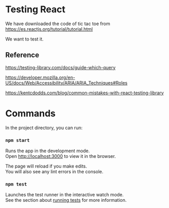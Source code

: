 # Testing React

We have downloaded the code of tic tac toe from https://es.reactjs.org/tutorial/tutorial.html

We want to test it.

## Reference 

https://testing-library.com/docs/guide-which-query

https://developer.mozilla.org/en-US/docs/Web/Accessibility/ARIA/ARIA_Techniques#Roles

https://kentcdodds.com/blog/common-mistakes-with-react-testing-library

# Commands
In the project directory, you can run:

### `npm start`

Runs the app in the development mode.<br />
Open [http://localhost:3000](http://localhost:3000) to view it in the browser.

The page will reload if you make edits.<br />
You will also see any lint errors in the console.

### `npm test`

Launches the test runner in the interactive watch mode.<br />
See the section about [running tests](https://facebook.github.io/create-react-app/docs/running-tests) for more information.

